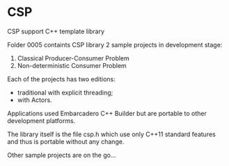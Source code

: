 # CSP
 CSP support C++ template library

 Folder 0005 containts CSP library 2 sample projects in development stage:
 1. Classical Producer-Consumer Problem
 2. Non-deterministic Consumer Problem
 
 Each of the projects has two editions:
 - traditional with explicit threading;
 - with Actors.
 
 Applications used Embarcadero C++ Builder but are portable to other development platforms. 

 The library itself is the file csp.h which use only C++11 standard features and thus is portable without any change.
 
 Other sample projects are on the go...
 
